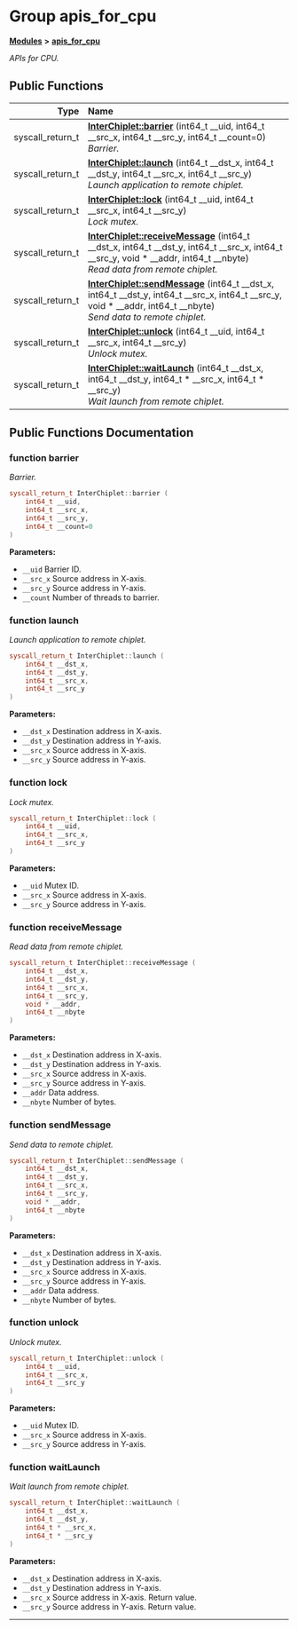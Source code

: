 
# Group apis\_for\_cpu



[**Modules**](modules.md) **>** [**apis\_for\_cpu**](group__apis__for__cpu.md)



_APIs for CPU._ 
















## Public Functions

| Type | Name |
| ---: | :--- |
|  syscall\_return\_t | [**InterChiplet::barrier**](#function-barrier) (int64\_t \_\_uid, int64\_t \_\_src\_x, int64\_t \_\_src\_y, int64\_t \_\_count=0) <br>_Barrier._  |
|  syscall\_return\_t | [**InterChiplet::launch**](#function-launch) (int64\_t \_\_dst\_x, int64\_t \_\_dst\_y, int64\_t \_\_src\_x, int64\_t \_\_src\_y) <br>_Launch application to remote chiplet._  |
|  syscall\_return\_t | [**InterChiplet::lock**](#function-lock) (int64\_t \_\_uid, int64\_t \_\_src\_x, int64\_t \_\_src\_y) <br>_Lock mutex._  |
|  syscall\_return\_t | [**InterChiplet::receiveMessage**](#function-receivemessage) (int64\_t \_\_dst\_x, int64\_t \_\_dst\_y, int64\_t \_\_src\_x, int64\_t \_\_src\_y, void \* \_\_addr, int64\_t \_\_nbyte) <br>_Read data from remote chiplet._  |
|  syscall\_return\_t | [**InterChiplet::sendMessage**](#function-sendmessage) (int64\_t \_\_dst\_x, int64\_t \_\_dst\_y, int64\_t \_\_src\_x, int64\_t \_\_src\_y, void \* \_\_addr, int64\_t \_\_nbyte) <br>_Send data to remote chiplet._  |
|  syscall\_return\_t | [**InterChiplet::unlock**](#function-unlock) (int64\_t \_\_uid, int64\_t \_\_src\_x, int64\_t \_\_src\_y) <br>_Unlock mutex._  |
|  syscall\_return\_t | [**InterChiplet::waitLaunch**](#function-waitlaunch) (int64\_t \_\_dst\_x, int64\_t \_\_dst\_y, int64\_t \* \_\_src\_x, int64\_t \* \_\_src\_y) <br>_Wait launch from remote chiplet._  |








## Public Functions Documentation


### function barrier 

_Barrier._ 
```C++
syscall_return_t InterChiplet::barrier (
    int64_t __uid,
    int64_t __src_x,
    int64_t __src_y,
    int64_t __count=0
) 
```





**Parameters:**


* `__uid` Barrier ID. 
* `__src_x` Source address in X-axis. 
* `__src_y` Source address in Y-axis. 
* `__count` Number of threads to barrier. 




        

### function launch 

_Launch application to remote chiplet._ 
```C++
syscall_return_t InterChiplet::launch (
    int64_t __dst_x,
    int64_t __dst_y,
    int64_t __src_x,
    int64_t __src_y
) 
```





**Parameters:**


* `__dst_x` Destination address in X-axis. 
* `__dst_y` Destination address in Y-axis. 
* `__src_x` Source address in X-axis. 
* `__src_y` Source address in Y-axis. 




        

### function lock 

_Lock mutex._ 
```C++
syscall_return_t InterChiplet::lock (
    int64_t __uid,
    int64_t __src_x,
    int64_t __src_y
) 
```





**Parameters:**


* `__uid` Mutex ID. 
* `__src_x` Source address in X-axis. 
* `__src_y` Source address in Y-axis. 




        

### function receiveMessage 

_Read data from remote chiplet._ 
```C++
syscall_return_t InterChiplet::receiveMessage (
    int64_t __dst_x,
    int64_t __dst_y,
    int64_t __src_x,
    int64_t __src_y,
    void * __addr,
    int64_t __nbyte
) 
```





**Parameters:**


* `__dst_x` Destination address in X-axis. 
* `__dst_y` Destination address in Y-axis. 
* `__src_x` Source address in X-axis. 
* `__src_y` Source address in Y-axis. 
* `__addr` Data address. 
* `__nbyte` Number of bytes. 




        

### function sendMessage 

_Send data to remote chiplet._ 
```C++
syscall_return_t InterChiplet::sendMessage (
    int64_t __dst_x,
    int64_t __dst_y,
    int64_t __src_x,
    int64_t __src_y,
    void * __addr,
    int64_t __nbyte
) 
```





**Parameters:**


* `__dst_x` Destination address in X-axis. 
* `__dst_y` Destination address in Y-axis. 
* `__src_x` Source address in X-axis. 
* `__src_y` Source address in Y-axis. 
* `__addr` Data address. 
* `__nbyte` Number of bytes. 




        

### function unlock 

_Unlock mutex._ 
```C++
syscall_return_t InterChiplet::unlock (
    int64_t __uid,
    int64_t __src_x,
    int64_t __src_y
) 
```





**Parameters:**


* `__uid` Mutex ID. 
* `__src_x` Source address in X-axis. 
* `__src_y` Source address in Y-axis. 




        

### function waitLaunch 

_Wait launch from remote chiplet._ 
```C++
syscall_return_t InterChiplet::waitLaunch (
    int64_t __dst_x,
    int64_t __dst_y,
    int64_t * __src_x,
    int64_t * __src_y
) 
```





**Parameters:**


* `__dst_x` Destination address in X-axis. 
* `__dst_y` Destination address in Y-axis. 
* `__src_x` Source address in X-axis. Return value. 
* `__src_y` Source address in Y-axis. Return value. 




        

------------------------------
